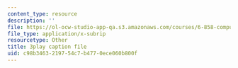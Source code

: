 ```yaml
---
content_type: resource
description: ''
file: https://ol-ocw-studio-app-qa.s3.amazonaws.com/courses/6-858-computer-systems-security-fall-2014/c98b3463219754c7b4770ece060b800f_WG5UbMrUiLU.vtt
file_type: application/x-subrip
resourcetype: Other
title: 3play caption file
uid: c98b3463-2197-54c7-b477-0ece060b800f
---
```

